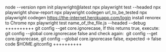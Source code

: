 node --version
npm init playwright@latest
npx playwright test --headed
npx playwright show-report
npx playwright codegen url_to_be_tested
npx playwright codegen https://the-internet.herokuapp.com/login
install renorex to Chrome
npx playwright test name_of_the_file.js --headed --debug
++++++++++
git config --get core.ignorecase, If this returns true, execute: git config --global core.ignorecase false
and check again: 
git config --get core.ignorecase, git config --global core.ignorecase false, expected -> false
code $HOME\.gitconfig 
++++++++++
